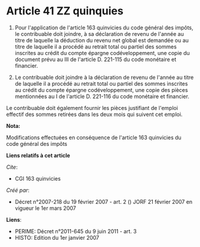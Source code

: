 # Article 41 ZZ quinquies

1. Pour l'application de l'article 163 quinvicies du code général des impôts, le contribuable doit joindre, à sa déclaration
de revenu de l'année au titre de laquelle la déduction du revenu net global est demandée ou au titre de laquelle il a procédé
au retrait total ou partiel des sommes inscrites au crédit du compte épargne codéveloppement, une copie du document prévu au
III de l'article D. 221-115 du code monétaire et financier.

2. Le contribuable doit joindre à la déclaration de revenu de l'année au titre de laquelle il a procédé au retrait total ou
partiel des sommes inscrites au crédit du compte épargne codéveloppement, une copie des pièces mentionnées au I de l'article
D. 221-116 du code monétaire et financier.

Le contribuable doit également fournir les pièces justifiant de l'emploi effectif des sommes retirées dans les deux mois qui
suivent cet emploi.

**Nota:**

Modifications effectuées en conséquence de l'article 163 quinvicies du code général des impôts

**Liens relatifs à cet article**

_Cite_:

  - CGI 163 quinvicies

_Créé par_:

  - Décret n°2007-218 du 19 février 2007 - art. 2 () JORF 21 février 2007 en vigueur le 1er mars 2007

**Liens**:

  - PERIME: Décret n°2011-645 du 9 juin 2011 - art. 3
  - HISTO: Edition du 1er janvier 2007
